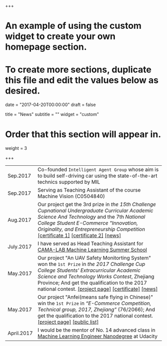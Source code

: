 +++
# An example of using the custom widget to create your own homepage section.
# To create more sections, duplicate this file and edit the values below as desired.

date = "2017-04-20T00:00:00"
draft = false

title = "News"
subtitle = ""
widget = "custom"

# Order that this section will appear in.
weight = 3

+++

|||
| --- | --- |
| Sep.2017  | Co-founded `Intelligent Agent Group` whose aim is to build self-driving car using the state-of-the-art technics supported by MIL |
| Sep.2017  | Serving as Teaching Assistant of the course Machine Vision (C0504840)|
| Aug.2017  | Our project get the 3rd prize in *the 15th Challenge Cupnational Undergraduate Curricular Academic Science And Technology* and the 7th *National College Student E-Commerce "Innovation, Originality, and Entrepreneurship Competition* [[certificate 1]](img/cert/cup_national.jpg) [[certificate 2]](img/cert/20173rdGS071102298.jpg) [[news]](http://www.hdu.edu.cn/news/important_23757)  |
| July.2017  | I have served as Head Teaching Assistant for [CAMA-LAB Machine Learning Summer School](https://github.com/wolegechu/cama_summer_class_2017)   |
| May.2017  | Our project "An UAV Safety Monitorting System"  won the `1st Prize` in *the 2017 Challenge Cup College Students' Extracurricular Academic Science and Technology Works Contest*, Zhejiang Province; And get the qualification to the 2017 national contest. [[project page]](project/an-quadrotor-safety-monitorting-system/) [[certificate]](img/cert/challengecup.jpg) [[news]](http://www.hdu.edu.cn/news/important_23135) |
| May.2017   | Our project "Anfei(means safe flying in Chinese)" win the `1st Prize` in *“E-Commerce Competition, Technical group, 2017, Zhejiang”* (76/2066); And get the qualification to the 2017 national contest. [[project page]](project/an-quadrotor-safety-monitorting-system/) [[public list]](http://zjec.zjgsu.edu.cn/UploadFiles/201705/0b7b0635-a25f-452e-b39c-3798ebe9fb90.pdf)  |
| April.2017 |  I would be the mentor of No. 14 advanced class in [Machine Learning Engineer Nanodegree](https://cn.udacity.com/course/machine-learning-engineer-nanodegree--nd009-cn-advanced/) at Udacity|
